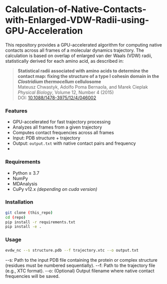 # Calculation-of-Native-Contacts-with-Enlarged-VDW-Radii-using-GPU-Acceleration
This repository provides a GPU-accelerated algorithm for computing native contacts across all frames of a molecular dynamics trajectory. The calculation is based on overlap of enlarged van der Waals (VDW) radii, statistically derived for each amino acid, as described in:
> **Statistical radii associated with amino acids to determine the contact map: fixing the structure of a type I cohesin domain in the *Clostridium thermocellum* cellulosome**  
> Mateusz Chwastyk, Adolfo Poma Bernaola, and Marek Cieplak  
> *Physical Biology*, Volume 12, Number 4 (2015)  
> DOI: [10.1088/1478-3975/12/4/046002](https://doi.org/10.1088/1478-3975/12/4/046002)

### Features
- GPU-accelerated for fast trajectory processing
- Analyzes all frames from a given trajectory
- Computes contact frequencies across all frames
- Input: PDB structure + trajectory
- Output: `output.txt` with native contact pairs and frequency
- 
### Requirements
- Python ≥ 3.7
- NumPy
- MDAnalysis
- CuPy v12.x *(depending on cuda version)*

### Installation

```bash
git clone (this_repo)
cd (repo)
pip install -r requirements.txt
pip install -e .
```
### Usage
```bash
evdw_nc --s structure.pdb --f trajectory.xtc --o output.txt
```
--s: Path to the input PDB file containing the protein or complex structure (residues must be numbered sequentially).
--f: Path to the trajectory file (e.g., XTC format).
--o: (Optional) Output filename where native contact frequencies will be saved.
